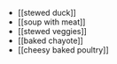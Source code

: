- [[stewed duck]]
- [[soup with meat]]
- [[stewed veggies]]
- [[baked chayote]]
- [[cheesy baked poultry]]